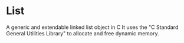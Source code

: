 # List
A generic and extendable linked list object in C
It uses the "C Standard General Utilities Library" to allocate and free dynamic memory.
